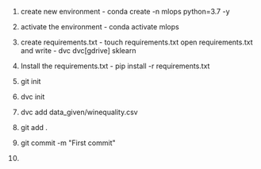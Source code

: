 1. create new environment - conda create -n mlops python=3.7 -y

2. activate the environment - conda activate mlops

3. create requirements.txt - touch requirements.txt
open requirements.txt and write - 
dvc 
dvc[gdrive]
sklearn

4. Install the requirements.txt - pip install -r requirements.txt

5. git init

6. dvc init

7. dvc add data_given/winequality.csv

8. git add .

9. git commit -m "First commit"

10. 